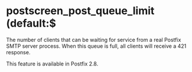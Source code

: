 # postscreen_post_queue_limit (default:$ 

 The number of clients that can be waiting for service from a
real Postfix SMTP server process. When this queue is full, all
clients will
receive a 421 response. 

 This feature is available in Postfix 2.8. 


